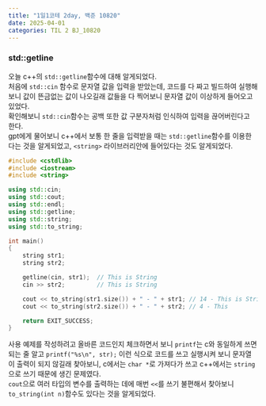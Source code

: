 ```yaml
---
title: "1일1코테 2day, 백준 10820"
date: 2025-04-01
categories: TIL 2 BJ_10820
---
```


### std::getline

오늘 c++의 `std::getline`함수에 대해 알게되었다.  
처음에 `std::cin` 함수로 문자열 값을 입력을 받았는데, 코드를 다 짜고 빌드하여 실행해보니 값이 뜬금없는 값이 나오길래 값들을 다 찍어보니 문자열 값이 이상하게 들어오고 있었다.  
확인해보니 `std::cin`함수는 공백 또한 값 구분자처럼 인식하여 입력을 끊어버린다고 한다.  
gpt에게 물어보니 c++에서 보통 한 줄을 입력받을 때는 `std::getline`함수를 이용한다는 것을 알게되었고, `<string>` 라이브러리안에 들어있다는 것도 알게되었다.

```c++
#include <cstdlib>
#include <iostream>
#include <string>

using std::cin;
using std::cout;
using std::endl;
using std::getline;
using std::string;
using std::to_string;

int main()
{
    string str1; 
    string str2; 

    getline(cin, str1);  // This is String
    cin >> str2;         // This is String

    cout << to_string(str1.size()) + " - " + str1; // 14 - This is String
    cout << to_string(str2.size()) + " - " + str2; // 4 - This

    return EXIT_SUCCESS;
}
```

사용 예제를 작성하려고 올바른 코드인지 체크하면서 보니 `printf`는 c와 동일하게 쓰면 되는 줄 알고 `printf("%s\n", str);` 이런 식으로 코드를 쓰고 실행시켜 보니 문자열이 출력이 되지 않길래 찾아보니, c에서는 `char *`로 가져다가 쓰고 c++에서는 `string`으로 쓰기 때문에 생긴 문제였다.  
`cout`으로 여러 타입의 변수를 출력하는 데에 매번 `<<`를 쓰기 불편해서 찾아보니 `to_string(int n)`함수도 있다는 것을 알게되었다.